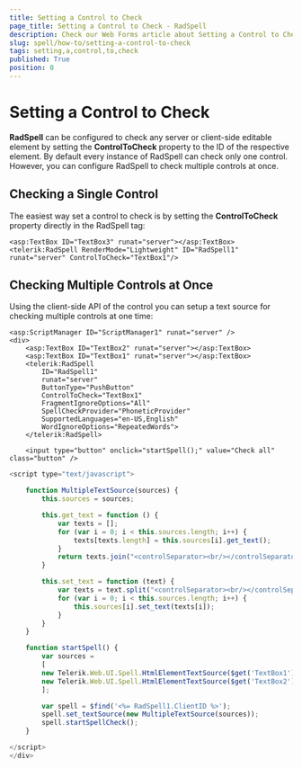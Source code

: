 ```yaml
---
title: Setting a Control to Check
page_title: Setting a Control to Check - RadSpell
description: Check our Web Forms article about Setting a Control to Check.
slug: spell/how-to/setting-a-control-to-check
tags: setting,a,control,to,check
published: True
position: 0
---
```


# Setting a Control to Check

**RadSpell** can be configured to check any server or client-side editable element by setting the **ControlToCheck** property to the ID of the respective element. By default every instance of RadSpell can check only one control. However, you can configure RadSpell to check multiple controls at once.

## Checking a Single Control

The easiest way set a control to check is by setting the **ControlToCheck** property directly in the RadSpell tag:

````ASP.NET
<asp:TextBox ID="TextBox3" runat="server"></asp:TextBox>
<telerik:RadSpell RenderMode="Lightweight" ID="RadSpell1" runat="server" ControlToCheck="TextBox1"/> 
````

## Checking Multiple Controls at Once

Using the client-side API of the control you can setup a text source for checking multiple controls at one time:

````ASP.NET
<asp:ScriptManager ID="ScriptManager1" runat="server" />
<div>
	<asp:TextBox ID="TextBox2" runat="server"></asp:TextBox>
	<asp:TextBox ID="TextBox1" runat="server"></asp:TextBox>
	<telerik:RadSpell
		ID="RadSpell1"
		runat="server"
		ButtonType="PushButton"
		ControlToCheck="TextBox1"
		FragmentIgnoreOptions="All"
		SpellCheckProvider="PhoneticProvider"
		SupportedLanguages="en-US,English"
		WordIgnoreOptions="RepeatedWords">
	</telerik:RadSpell>
   
	<input type="button" onclick="startSpell();" value="Check all" class="button" />
````

````JavaScript
<script type="text/javascript">

	function MultipleTextSource(sources) {
		this.sources = sources;

		this.get_text = function () {
			var texts = [];
			for (var i = 0; i < this.sources.length; i++) {
				texts[texts.length] = this.sources[i].get_text();
			}
			return texts.join("<controlSeparator><br/></controlSeparator>");
		}

		this.set_text = function (text) {
			var texts = text.split("<controlSeparator><br/></controlSeparator>");
			for (var i = 0; i < this.sources.length; i++) {
				this.sources[i].set_text(texts[i]);
			}
		}
	}

	function startSpell() {
		var sources =
		[
		new Telerik.Web.UI.Spell.HtmlElementTextSource($get('TextBox1')),
		new Telerik.Web.UI.Spell.HtmlElementTextSource($get('TextBox2'))
		];

		var spell = $find('<%= RadSpell1.ClientID %>');
		spell.set_textSource(new MultipleTextSource(sources));
		spell.startSpellCheck();
	}

</script>
</div>
````


